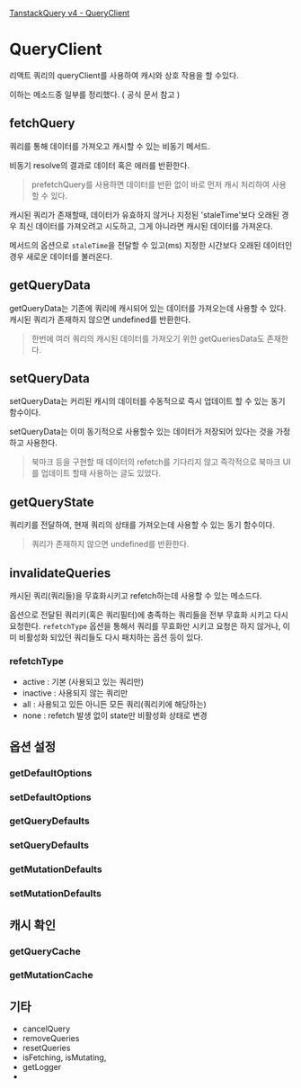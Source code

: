 [TanstackQuery v4 - QueryClient](https://tanstack.com/query/v4/docs/react/reference/QueryClient#queryclientfetchquery)

# QueryClient 
리액트 쿼리의 queryClient를 사용하여 캐시와 상호 작용을 할 수있다.


이하는 메소드중 일부를 정리했다. ( 공식 문서 참고 )

## fetchQuery
쿼리를 통해 데이터를 가져오고 캐시할 수 있는 비동기 메서드.

비동기 resolve의 결과로 데이터 혹은 에러를 반환한다.

>  prefetchQuery를 사용하면 데이터를 반환 없이 바로 먼저 캐시 처리하여 사용할 수 있다.

캐시된 쿼리가 존재할때, 데이터가 유효하지 않거나 지정된 'staleTime'보다 오래된 경우 최신 데이터를 가져오려고 시도하고,
그게 아니라면 캐시된 데이터를 가져온다.

메서드의 옵션으로 `staleTime`을 전달할 수 있고(ms) 지정한 시간보다 오래된 데이터인 경우 새로운 데이터를 불러온다.


## getQueryData
getQueryData는 기존에 쿼리에 캐시되어 있는 데이터를 가져오는데 사용할 수 있다.
캐시된 쿼리가 존재하지 않으면 undefined를 반환한다.

> 한번에 여러 쿼리의 캐시된 데이터를 가져오기 위한 getQueriesData도 존재한다.


## setQueryData
setQueryData는 커리된 캐시의 데이터를 수동적으로 즉시 업데이트 할 수 있는 동기 함수이다.

setQueryData는 이미 동기적으로 사용할수 있는 데이터가 저장되어 있다는 것을 가정하고 사용한다.

> 북마크 등을 구현할 때 데이터의 refetch를 기다리지 않고 즉각적으로 북마크 UI를 업데이트 할때 사용하는 글도 있었다.

## getQueryState
쿼리키를 전달하여, 현재 쿼리의 상태를 가져오는데 사용할 수 있는 동기 함수이다. 
> 쿼리가 존재하지 않으면 undefined를 반환한다.


## invalidateQueries
캐시된 쿼리(쿼리들)을 무효화시키고 refetch하는데 사용할 수 있는 메소드다.

옵션으로 전달된 쿼리키(혹은 쿼리필터)에 충족하는 쿼리들을 전부 무효화 시키고 다시 요청한다.
`refetchType` 옵션을 통해서 쿼리를 무효화만 시키고 요청은 하지 않거나, 이미 비활성화 되있던 쿼리들도 다시 패치하는 옵션 등이 있다.

### refetchType
- active : 기본 (사용되고 있는 쿼리만)
- inactive : 사용되지 않는 쿼리만
- all :  사용되고 있든 아니든 모든 쿼리(쿼리키에 해당하는)
- none : refetch 발생 없이 state만 비활성화 상태로 변경

## 옵션 설정

### getDefaultOptions
### setDefaultOptions

### getQueryDefaults
### setQueryDefaults

### getMutationDefaults
### setMutationDefaults


## 캐시 확인
### getQueryCache
### getMutationCache


## 기타
- cancelQuery
- removeQueries
- resetQueries
- isFetching, isMutating,
- getLogger
- 












